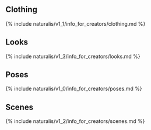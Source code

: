 ## Clothing

{% include naturalis/v1_1/info_for_creators/clothing.md %}

## Looks

{% include naturalis/v1_3/info_for_creators/looks.md %}

## Poses

{% include naturalis/v1_0/info_for_creators/poses.md %}

## Scenes

{% include naturalis/v1_2/info_for_creators/scenes.md %}
